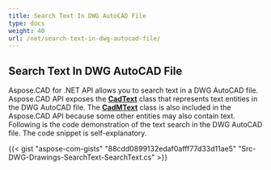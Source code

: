 ```yaml
---
title: Search Text In DWG AutoCAD File
type: docs
weight: 40
url: /net/search-text-in-dwg-autocad-file/
---
```


## **Search Text In DWG AutoCAD File**
Aspose.CAD for .NET API allows you to search text in a DWG AutoCAD file. Aspose.CAD API exposes the [**CadText**](https://reference.aspose.com/cad/net/aspose.cad.fileformats.cad.cadobjects/cadtext) class that represents text entities in the DWG AutoCAD file. The [**CadMText**](https://reference.aspose.com/cad/net/aspose.cad.fileformats.cad.cadobjects/cadmtext) class is also included in the Aspose.CAD API because some other entities may also contain text. Following is the code demonstration of the text search in the DWG AutoCAD file. The code snippet is self-explanatory.

{{< gist "aspose-com-gists" "88cdd0899132edaf0afff77d33d11ae5" "Src-DWG-Drawings-SearchText-SearchText.cs" >}}


